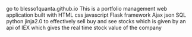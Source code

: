 go to blesso1quanta.github.io
This is a portfolio management web application built with HTML css javascript Flask framework Ajax json SQL python jinja2.0 to effectively sell buy and see stocks which is given by an api of IEX which gives the real time stock value of the company

